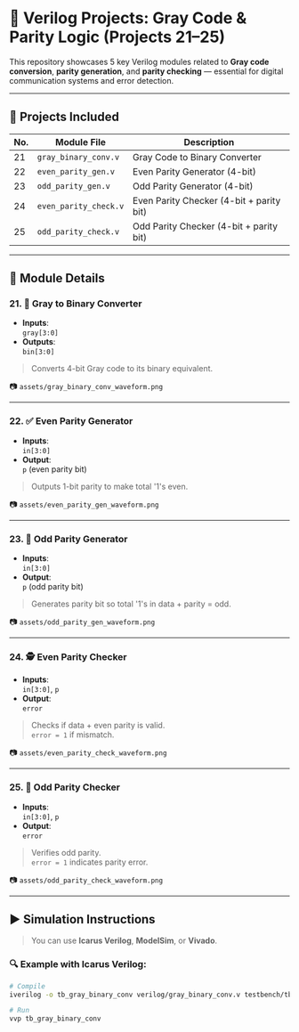 # 🔢 Verilog Projects: Gray Code & Parity Logic (Projects 21–25)

This repository showcases 5 key Verilog modules related to **Gray code conversion**, **parity generation**, and **parity checking** — essential for digital communication systems and error detection.

---

## 📘 Projects Included

| No. | Module File               | Description                                |
|-----|---------------------------|--------------------------------------------|
| 21  | `gray_binary_conv.v`      | Gray Code to Binary Converter              |
| 22  | `even_parity_gen.v`       | Even Parity Generator (4-bit)              |
| 23  | `odd_parity_gen.v`        | Odd Parity Generator (4-bit)               |
| 24  | `even_parity_check.v`     | Even Parity Checker (4-bit + parity bit)   |
| 25  | `odd_parity_check.v`      | Odd Parity Checker (4-bit + parity bit)    |

---

## 🔧 Module Details

### 21. 🧠 Gray to Binary Converter

- **Inputs**:  
  `gray[3:0]`
- **Outputs**:  
  `bin[3:0]`

> Converts 4-bit Gray code to its binary equivalent.

📷 `assets/gray_binary_conv_waveform.png`

---

### 22. ✅ Even Parity Generator

- **Inputs**:  
  `in[3:0]`
- **Output**:  
  `p` (even parity bit)

> Outputs 1-bit parity to make total '1's even.

📷 `assets/even_parity_gen_waveform.png`

---

### 23. 🔄 Odd Parity Generator

- **Inputs**:  
  `in[3:0]`
- **Output**:  
  `p` (odd parity bit)

> Generates parity bit so total '1's in data + parity = odd.

📷 `assets/odd_parity_gen_waveform.png`

---

### 24. 🕵️ Even Parity Checker

- **Inputs**:  
  `in[3:0]`, `p`
- **Output**:  
  `error`

> Checks if data + even parity is valid.  
> `error = 1` if mismatch.

📷 `assets/even_parity_check_waveform.png`

---

### 25. 🧪 Odd Parity Checker

- **Inputs**:  
  `in[3:0]`, `p`
- **Output**:  
  `error`

> Verifies odd parity.  
> `error = 1` indicates parity error.

📷 `assets/odd_parity_check_waveform.png`

---

## ▶️ Simulation Instructions

> You can use **Icarus Verilog**, **ModelSim**, or **Vivado**.

### 🔍 Example with Icarus Verilog:

```bash
# Compile
iverilog -o tb_gray_binary_conv verilog/gray_binary_conv.v testbench/tb_gray_binary_conv.v

# Run
vvp tb_gray_binary_conv
